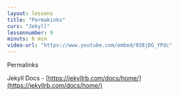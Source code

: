 ```yaml
---
layout: lessons
title: "Permakinks"
curs: "Jekyll"
lessonnumber: 9
minuts: 6 min
video-url: "https://www.youtube.com/embed/938jDG_YPdc"
---
```


Permalinks

Jekyll Docs - [https://jekyllrb.com/docs/home/](https://jekyllrb.com/docs/home/)

